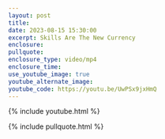 ```yaml
---
layout: post
title:
date: 2023-08-15 15:30:00
excerpt: Skills Are The New Currency
enclosure:
pullquote:
enclosure_type: video/mp4
enclosure_time:
use_youtube_image: true
youtube_alternate_image:
youtube_code: https://youtu.be/UwPSx9jxHmQ
---
```

{% include youtube.html %}

{% include pullquote.html %}
